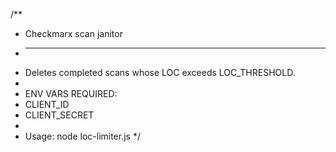 /**
 * Checkmarx scan janitor
 * ----------------------
 * Deletes completed scans whose LOC exceeds LOC_THRESHOLD.
 *
 * ENV VARS REQUIRED:
 *   CLIENT_ID
 *   CLIENT_SECRET
 *
 * Usage: node loc-limiter.js
 */
